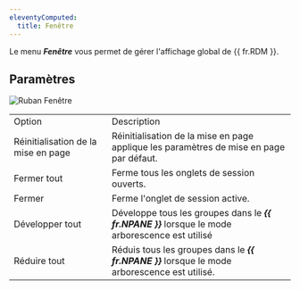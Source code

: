 ```yaml
---
eleventyComputed:
  title: Fenêtre
---
```

Le menu ***Fenêtre*** vous permet de gérer l'affichage global de {{ fr.RDM }}.

## Paramètres

![Ruban Fenêtre](https://cdnweb.devolutions.net/docs/fr/rdm/mac/clip4223.png)

<table>
	<tr>
		<td>
Option
		</td>
		<td>
Description
		</td>
	</tr>
		<td>
Réinitialisation de la mise en page
		</td>
		<td>
Réinitialisation de la mise en page applique les paramètres de mise en page par défaut.
		</td>
	</tr>
		<td>
Fermer tout
		</td>
		<td>
Ferme tous les onglets de session ouverts.
		</td>
	</tr>
		<td>
Fermer
		</td>
		<td>
Ferme l'onglet de session active.
		</td>
	</tr>
		<td>
Développer tout
		</td>
		<td>
Développe tous les groupes dans le <i><b>{{ fr.NPANE }}</b></i> lorsque le mode arborescence est utilisé
		</td>
	</tr>
		<td>
Réduire tout
		</td>
		<td>
Réduis tous les groupes dans le <i><b>{{ fr.NPANE }}</b></i> lorsque le mode arborescence est utilisé.
		</td>
	</tr>
</table>
